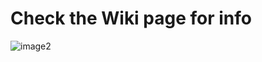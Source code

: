# Check the Wiki page for info
![image2](https://user-images.githubusercontent.com/13366932/73134012-66c54180-4031-11ea-8452-4c58b80a0f17.png)

